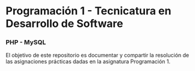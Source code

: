 # Programación 1 - Tecnicatura en Desarrollo de Software

### PHP - MySQL

El objetivo de este repositorio es documentar y compartir la resolución de las asignaciones prácticas dadas en la asignatura Programación 1.
